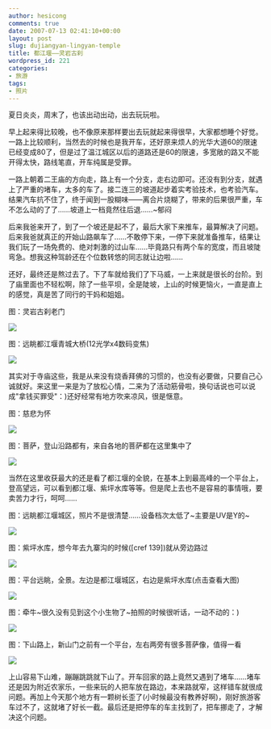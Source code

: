 ```yaml
---
author: hesicong
comments: true
date: 2007-07-13 02:41:10+00:00
layout: post
slug: dujiangyan-lingyan-temple
title: 都江堰——灵岩古刹
wordpress_id: 221
categories:
- 旅游
tags:
- 照片
---
```


夏日炎炎，周末了，也该出动出动，出去玩玩啦。

早上起来得比较晚，也不像原来那样要出去玩就起来得很早，大家都想睡个好觉。一路上比较顺利，当然去的时候也是我开车，还好原来烦人的光华大道60的限速已经变成80了，但是过了温江城区以后的道路还是60的限速，多宽敞的路又不能开得太快，路线笔直，开车纯属是受罪。

一路上朝着二王庙的方向走，路上有一个分支，走右边即可。还没有到分支，就遇上了严重的堵车，太多的车了。接二连三的坡道起步着实考验技术，也考验汽车。结果汽车抗不住了，终于闻到一股糊味——离合片烧糊了，带来的后果很严重，车不怎么动的了了……坡道上一档竟然往后退……~郁闷

后来我爸来开了，到了一个坡还是起不了，最后大家下来推车，最算解决了问题。后来我爸就真正的开始山路飙车了……不敢停下来，一停下来就准备推车，结果让我们玩了一场免费的、绝对刺激的过山车……毕竟路只有两个车的宽度，而且坡陡弯急。想我这种驾龄还在个位数转悠的同志就让边啦……

还好，最终还是熬过去了。下了车就给我们了下马威，一上来就是很长的台阶。到了庙里面也不轻松啊，除了一些平坝，全是陡坡，上山的时候更恼火，一直是直上的感觉，真是苦了同行的干妈和姐姐。

图：灵岩古刹老门

[](/images/2007-7-14/IMG_1967_resized.JPG)![](/images/2007-7-14/image/thumb/IMG_1967_resized.JPG)

图：远眺都江堰青城大桥(12光学x4数码变焦)

[](/images/2007-7-14/IMG_1968_resized.JPG)![](/images/2007-7-14/image/thumb/IMG_1968_resized.JPG)

其实对于寺庙这些，我是从来没有烧香拜佛的习惯的，也没有必要做，只要自己心诚就好。来这里一来是为了放松心情，二来为了活动筋骨啦，换句话说也可以说成"拿钱买罪受"：)还好经常有地方吹来凉风，很是惬意。

图：慈悲为怀

[](/images/2007-7-14/IMG_1971_resized.JPG)![](/images/2007-7-14/image/thumb/IMG_1971_resized.JPG)

图：菩萨，登山沿路都有，来自各地的菩萨都在这里集中了

[](/images/2007-7-14/IMG_1982_resized.JPG)![](/images/2007-7-14/image/thumb/IMG_1982_resized.JPG)

当然在这里收获最大的还是看了都江堰的全貌，在基本上到最高峰的一个平台上，登高望远，可以看到都江堰、紫坪水库等等。但是爬上去也不是容易的事情哦，要卖苦力才行，呵呵……

图：远眺都江堰城区，照片不是很清楚……设备档次太低了~主要是UV是Y的~

[](/images/2007-7-14/IMG_1988_resized.JPG)![](/images/2007-7-14/image/thumb/IMG_1988_resized.JPG)

图：紫坪水库，想今年去九寨沟的时候([cref 139])就从旁边路过

[](/images/2007-7-14/IMG_2007_resized.JPG)![](/images/2007-7-14/image/thumb/IMG_2007_resized.JPG)

图：平台远眺，全景。左边是都江堰城区，右边是紫坪水库(点击查看大图)

[](/images/2007-7-14/4_resized.jpg)![](/images/2007-7-14/image/thumb/4_resized.jpg)

图：牵牛~很久没有见到这个小生物了~拍照的时候很听话，一动不动的：)

[](/images/2007-7-14/IMG_2008_resized.JPG)![](/images/2007-7-14/image/thumb/IMG_2008_resized.JPG)

图：下山路上，新山门之前有一个平台，左右两旁有很多菩萨像，值得一看

[](/images/2007-7-14/IMG_2021_resized.JPG)![](/images/2007-7-14/image/thumb/IMG_2021_resized.JPG)

上山容易下山难，蹦蹦跳跳就下山了。开车回家的路上竟然又遇到了堵车……堵车还是因为附近农家乐，一些来玩的人把车放在路边，本来路就窄，这样错车就很成问题。再加上今天那个地方有一颗树长歪了(小时候最没有教养好啊)，刚好旅游客车过不了，这就堵了好长一截。最后还是把停车的车主找到了，把车挪走了，才解决这个问题。
